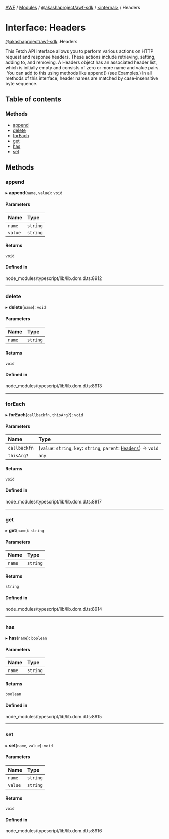 [AWF](../README.md) / [Modules](../modules.md) / [@akashaproject/awf-sdk](../modules/akashaproject_awf_sdk.md) / [<internal\>](../modules/akashaproject_awf_sdk._internal_.md) / Headers

# Interface: Headers

[@akashaproject/awf-sdk](../modules/akashaproject_awf_sdk.md).[<internal>](../modules/akashaproject_awf_sdk._internal_.md).Headers

This Fetch API interface allows you to perform various actions on HTTP request and response headers. These actions include retrieving, setting, adding to, and removing. A Headers object has an associated header list, which is initially empty and consists of zero or more name and value pairs.  You can add to this using methods like append() (see Examples.) In all methods of this interface, header names are matched by case-insensitive byte sequence.

## Table of contents

### Methods

- [append](akashaproject_awf_sdk._internal_.Headers.md#append)
- [delete](akashaproject_awf_sdk._internal_.Headers.md#delete)
- [forEach](akashaproject_awf_sdk._internal_.Headers.md#foreach)
- [get](akashaproject_awf_sdk._internal_.Headers.md#get)
- [has](akashaproject_awf_sdk._internal_.Headers.md#has)
- [set](akashaproject_awf_sdk._internal_.Headers.md#set)

## Methods

### append

▸ **append**(`name`, `value`): `void`

#### Parameters

| Name | Type |
| :------ | :------ |
| `name` | `string` |
| `value` | `string` |

#### Returns

`void`

#### Defined in

node_modules/typescript/lib/lib.dom.d.ts:8912

___

### delete

▸ **delete**(`name`): `void`

#### Parameters

| Name | Type |
| :------ | :------ |
| `name` | `string` |

#### Returns

`void`

#### Defined in

node_modules/typescript/lib/lib.dom.d.ts:8913

___

### forEach

▸ **forEach**(`callbackfn`, `thisArg?`): `void`

#### Parameters

| Name | Type |
| :------ | :------ |
| `callbackfn` | (`value`: `string`, `key`: `string`, `parent`: [`Headers`](../modules/akashaproject_awf_sdk._internal_.md#headers)) => `void` |
| `thisArg?` | `any` |

#### Returns

`void`

#### Defined in

node_modules/typescript/lib/lib.dom.d.ts:8917

___

### get

▸ **get**(`name`): `string`

#### Parameters

| Name | Type |
| :------ | :------ |
| `name` | `string` |

#### Returns

`string`

#### Defined in

node_modules/typescript/lib/lib.dom.d.ts:8914

___

### has

▸ **has**(`name`): `boolean`

#### Parameters

| Name | Type |
| :------ | :------ |
| `name` | `string` |

#### Returns

`boolean`

#### Defined in

node_modules/typescript/lib/lib.dom.d.ts:8915

___

### set

▸ **set**(`name`, `value`): `void`

#### Parameters

| Name | Type |
| :------ | :------ |
| `name` | `string` |
| `value` | `string` |

#### Returns

`void`

#### Defined in

node_modules/typescript/lib/lib.dom.d.ts:8916
